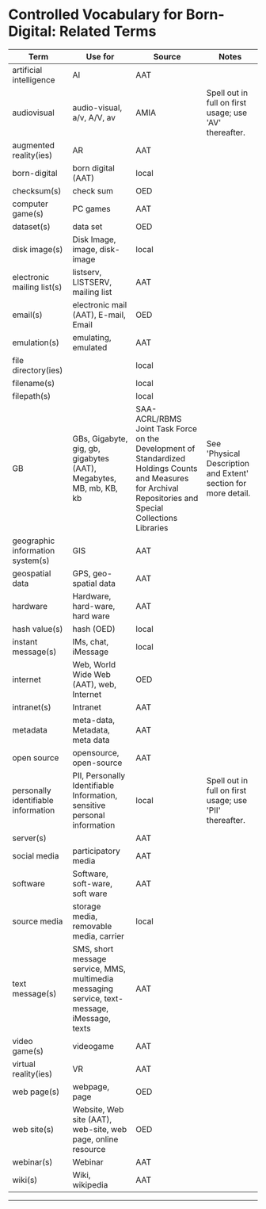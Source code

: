 # Controlled Vocabulary for Born-Digital: Related Terms

| Term                                | Use for                                                                                      | Source                                                                                                                                                      | Notes                                                          |
|-------------------------------------|----------------------------------------------------------------------------------------------|-------------------------------------------------------------------------------------------------------------------------------------------------------------|----------------------------------------------------------------|
| artificial intelligence             | AI                                                                                           | AAT                                                                                                                                                         |                                                                |
| audiovisual                         | audio-visual, a/v, A/V, av                                                                   | AMIA                                                                                                                                                        | Spell out in full on first usage; use 'AV' thereafter.         |
| augmented reality(ies)              | AR                                                                                           | AAT                                                                                                                                                         |                                                                |
| born-digital                        | born digital (AAT)                                                                           | local                                                                                                                                                       |                                                                |
| checksum(s)                         | check sum                                                                                    | OED                                                                                                                                                         |                                                                |
| computer game(s)                    | PC games                                                                                     | AAT                                                                                                                                                         |                                                                |
| dataset(s)                          | data set                                                                                     | OED                                                                                                                                                         |                                                                |
| disk image(s)                       | Disk Image, image, disk-image                                                                | local                                                                                                                                                       |                                                                |
| electronic mailing list(s)          | listserv, LISTSERV, mailing list                                                             | AAT                                                                                                                                                         |                                                                |
| email(s)                            | electronic mail (AAT), E-mail, Email                                                         | OED                                                                                                                                                         |                                                                |
| emulation(s)                        | emulating, emulated                                                                          | AAT                                                                                                                                                         |                                                                |
| file directory(ies)                 |                                                                                              | local                                                                                                                                                       |                                                                |
| filename(s)                         |                                                                                              | local                                                                                                                                                       |                                                                |
| filepath(s)                         |                                                                                              | local                                                                                                                                                       |                                                                |
| GB                                  | GBs, Gigabyte, gig, gb, gigabytes (AAT), Megabytes, MB, mb, KB, kb                           | SAA-ACRL/RBMS Joint Task Force on the Development of Standardized Holdings Counts and Measures for Archival Repositories and Special Collections Libraries  | See 'Physical Description and Extent' section for more detail. |
| geographic information system(s)    | GIS                                                                                          | AAT                                                                                                                                                         |                                                                |
| geospatial data                     | GPS, geo-spatial data                                                                        | AAT                                                                                                                                                         |                                                                |
| hardware                            | Hardware, hard-ware, hard ware                                                               | AAT                                                                                                                                                         |                                                                |
| hash value(s)                       | hash (OED)                                                                                   | local                                                                                                                                                       |                                                                |
| instant message(s)                  | IMs, chat, iMessage                                                                          | local                                                                                                                                                       |                                                                |
| internet                            | Web, World Wide Web (AAT), web, Internet                                                     | OED                                                                                                                                                         |                                                                |
| intranet(s)                         | Intranet                                                                                     | AAT                                                                                                                                                         |                                                                |
| metadata                            | meta-data, Metadata, meta data                                                               | AAT                                                                                                                                                         |                                                                |
| open source                         | opensource, open-source                                                                      | AAT                                                                                                                                                         |                                                                |
| personally identifiable information | PII, Personally Identifiable Information, sensitive personal information                     | local                                                                                                                                                       | Spell out in full on first usage; use 'PII' thereafter.        |
| server(s)                           |                                                                                              | AAT                                                                                                                                                         |                                                                |
| social media                        | participatory media                                                                          | AAT                                                                                                                                                         |                                                                |
| software                            | Software, soft-ware, soft ware                                                               | AAT                                                                                                                                                         |                                                                |
| source media                        | storage media, removable media, carrier                                                      | local                                                                                                                                                       |                                                                |
| text message(s)                     | SMS, short message service, MMS, multimedia messaging service, text-message, iMessage, texts | AAT                                                                                                                                                         |                                                                |
| video game(s)                       | videogame                                                                                    | AAT                                                                                                                                                         |                                                                |
| virtual reality(ies)                | VR                                                                                           | AAT                                                                                                                                                         |                                                                |
| web page(s)                         | webpage, page                                                                                | OED                                                                                                                                                         |                                                                |
| web site(s)                         | Website, Web site (AAT), web-site, web page, online resource                                 | OED                                                                                                                                                         |                                                                |
| webinar(s)                          | Webinar                                                                                      | AAT                                                                                                                                                         |                                                                |
| wiki(s)                             | Wiki, wikipedia                                                                              | AAT                                                                                                                                                         |                                                                |
___
